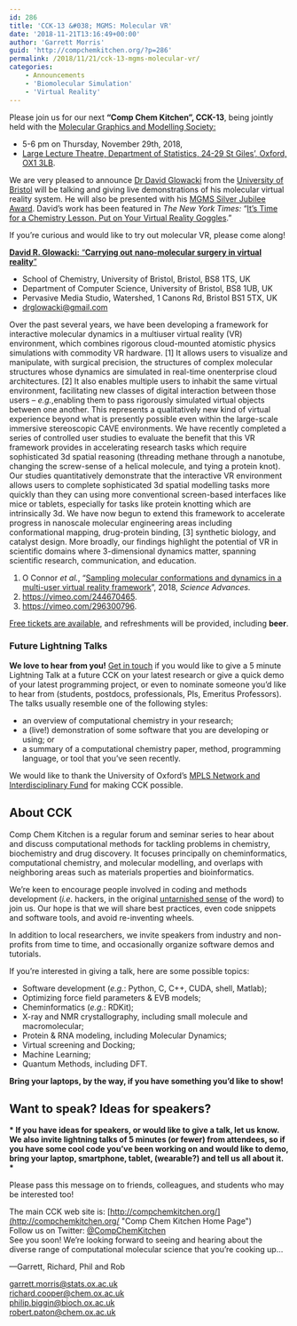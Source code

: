 ```yaml
---
id: 286
title: 'CCK-13 &#038; MGMS: Molecular VR'
date: '2018-11-21T13:16:49+00:00'
author: 'Garrett Morris'
guid: 'http://compchemkitchen.org/?p=286'
permalink: /2018/11/21/cck-13-mgms-molecular-vr/
categories:
    - Announcements
    - 'Biomolecular Simulation'
    - 'Virtual Reality'
---
```


Please join us for our next **“Comp Chem Kitchen”, CCK-13**, being jointly held with the [Molecular Graphics and Modelling Society:](https://www.mgms.org/WordPress/)

- 5-6 pm on Thursday, November 29th, 2018,
- [Large Lecture Theatre, Department of Statistics, 24-29 St Giles’, Oxford, OX1 3LB](https://goo.gl/maps/ML226LAxTYL2).

We are very pleased to announce [Dr David Glowacki](https://glow-wacky.com) from the [University of Bristol](http://www.bris.ac.uk/chemistry/people/david-r-glowacki/) will be talking and giving live demonstrations of his molecular virtual reality system. He will also be presented with his [MGMS Silver Jubilee Award](https://www.mgms.org/WordPress/prizes/). David’s work has been featured in *The New York Times:* “[It’s Time for a Chemistry Lesson. Put on Your Virtual Reality Goggles](https://nyti.ms/2IThn04).”

If you’re curious and would like to try out molecular VR, please come along!

<span style="text-decoration: underline;"><span class="s2"><span class="bumpedFont15"><span class="s5">**David R. Glowacki:** </span>“**Carrying out** </span></span>**<span class="s2"><span class="bumpedFont15">nano</span></span><span class="s2"><span class="bumpedFont15">-molecular surgery in </span></span><span class="s2"><span class="bumpedFont15">virtual reality</span></span>**<span class="s5">”</span></span>

- <span class="s8"><span class="bumpedFont20">School of Chemistry, University of Bristol, Bristol, BS8 1TS, UK</span></span>
- <span class="s8"><span class="bumpedFont20">Department of Computer Science, University of Bristol, BS8 1UB, UK</span></span>
- <span class="s9"><span class="bumpedFont20">Pervasive Media Studio, Watershed, 1 Canons Rd, Bristol BS1 5TX, UK </span></span>
- [<span class="s9"><span class="bumpedFont20">drglowacki@gmail.com</span></span>](mailto:drglowacki@gmail.com)

Over the past several years, we have been developing<span class="s5"> a framew</span><span class="s5">ork for interactive molecular dynamics in a multiuser virtual reality (VR) environment, </span><span class="s5">which combines</span><span class="s5"> rigorous cloud-mounted atomistic physics simulations with commodity VR hardware.</span><span class="s5"> \[1\]</span><span class="s5"> It allows users to visualize and </span><span class="s5">manipulate</span><span class="s5">, with </span><span class="s5">surgical</span><span class="s5"> precision, the structures of complex molecular structures</span><span class="s5"> whose dynamics are simulated </span><span class="s5">in real-time on</span><span class="s5">enterprise cloud architectures.</span><span class="s5"> \[2\]</span> <span class="s5">It</span><span class="s5"> also</span> <span class="s5">enables</span> <span class="s5">multiple </span><span class="s5">users</span> <span class="s5">to</span><span class="s5"> inhabit</span><span class="s5"> the same virtual environment</span><span class="s5">,</span><span class="s5"> facilitating new classes of digital</span><span class="s5"> interaction between those users – *e.g.*,</span><span class="s5">enabling them</span> <span class="s5">to pass rigorously simulated virtual objects between one another. This represents a </span><span class="s5">qualitatively new kind </span><span class="s5">of virtual experience</span><span class="s5"> beyond what is</span><span class="s5"> presently</span><span class="s5"> possible</span><span class="s5"> even </span><span class="s5">within the large-scale immersive stereoscopic CAVE environments. </span><span class="s5">W</span><span class="s5">e have </span><span class="s5">recently completed </span><span class="s5">a</span><span class="s5"> series of controlled </span><span class="s5">user </span><span class="s5">studies</span><span class="s5"> to evaluate the benefit that this </span><span class="s5">VR </span><span class="s5">framework </span><span class="s5">provides in</span><span class="s5"> accelerating research tasks</span><span class="s5"> which require </span><span class="s5">sophisticated</span><span class="s5"> 3d spatial reasoning </span><span class="s5">(threading methane through a nanotube, changing </span><span class="s5">the</span><span class="s5"> screw-sense</span><span class="s5"> of a </span><span class="s5">helical molecule</span><span class="s5">, and tying a protein knot)</span><span class="s5">. Our studies</span><span class="s5"> quantitatively demonstrate that the interactive VR environment </span><span class="s5">allows users to</span><span class="s5"> complete sophisticated </span><span class="s5">3d spatial</span><span class="s5"> modelling tasks more quickly than they can using </span><span class="s5">more </span><span class="s5">conventional</span><span class="s5"> screen-based </span><span class="s5">interfaces</span><span class="s5"> like mice or tablets</span><span class="s5">,</span><span class="s5"> especially </span><span class="s5">for tasks like protein knotting which </span><span class="s5">are intrinsically </span><span class="s5">3d</span><span class="s5">.</span> <span class="s5">We have now begun to extend this framework to </span><span class="s5">accelerate progress in nanoscale molecular engineering areas including conformational mapping, drug</span><span class="s5">-protein binding</span><span class="s5">, </span><span class="s5">\[3\] </span><span class="s5">synthetic biology, and catalyst design. More broadly, our findings highlight the potential of VR in scientific domains where 3-dimensional dynamics matter, spanning </span><span class="s5">scientific </span><span class="s5">research</span><span class="s5">, communication,</span><span class="s5"> and education. </span>

1. <span class="s5">O Connor</span><span class="s5"> *et al.*, </span><span class="s5">“</span>[<span class="s11">Sampling molecular conformations and dynamics in a multi-user virtual reality framework</span>](http://www.advances.sciencemag.org/content/4/6/eaat2731)<span class="s5">”, 2018, </span>*<span class="s12">Science Advances.</span>*
2. [<span class="s11">https://vimeo.com/244670465</span>](https://vimeo.com/244670465)<span class="s11">.</span>
3. [<span class="s11">https://vimeo.com/296300796</span>](https://vimeo.com/296300796)<span class="s11">.</span>

[Free tickets are available](https://www.eventbrite.com/e/joint-comp-chem-kitchen-cck-13-with-the-mgms-vr-tickets-52900968220), and refreshments will be provided, including **beer**.

### Future Lightning Talks

**We love to hear from you!** [Get in touch](mailto:garrett.morris@stats.ox.ac.uk) if you would like to give a 5 minute Lightning Talk at a future CCK on your latest research or give a quick demo of your latest programming project, or even to nominate someone you’d like to hear from (students, postdocs, professionals, PIs, Emeritus Professors). The talks usually resemble one of the following styles:

- an overview of computational chemistry in your research;
- a (live!) demonstration of some software that you are developing or using; or
- a summary of a computational chemistry paper, method, programming language, or tool that you’ve seen recently.

We would like to thank the University of Oxford’s [MPLS Network and Interdisciplinary Fund](https://www.mpls.ox.ac.uk/news/nif) for making CCK possible.

## About CCK

Comp Chem Kitchen is a regular forum and seminar series to hear about and discuss computational methods for tackling problems in chemistry, biochemistry and drug discovery. It focuses principally on cheminformatics, computational chemistry, and molecular modelling, and overlaps with neighboring areas such as materials properties and bioinformatics.

We’re keen to encourage people involved in coding and methods development (*i.e.* hackers, in the original [untarnished sense](http://radar.oreilly.com/2010/06/hackers-at-25.html) of the word) to join us. Our hope is that we will share best practices, even code snippets and software tools, and avoid re-inventing wheels.

In addition to local researchers, we invite speakers from industry and non-profits from time to time, and occasionally organize software demos and tutorials.

If you’re interested in giving a talk, here are some possible topics:

- Software development (*e.g.*: Python, C, C++, CUDA, shell, Matlab);
- Optimizing force field parameters &amp; EVB models;
- Cheminformatics (*e.g.*: RDKit);
- X-ray and NMR crystallography, including small molecule and macromolecular;
- Protein &amp; RNA modeling, including Molecular Dynamics;
- Virtual screening and Docking;
- Machine Learning;
- Quantum Methods, including DFT.

**Bring your laptops, by the way, if you have something you’d like to show!**

##  

## **Want to speak? Ideas for speakers?**

**\* If you have ideas for speakers, or would like to give a talk, let us know. We also invite lightning talks of 5 minutes (or fewer) from attendees, so if you have some cool code you’ve been working on and would like to demo, bring your laptop, smartphone, tablet, (wearable?) and tell us all about it. \***

Please pass this message on to friends, colleagues, and students who may be interested too!

The main CCK web site is: [http://compchemkitchen.org/](http://compchemkitchen.org/ "Comp Chem Kitchen Home Page")  
Follow us on Twitter: [@CompChemKitchen](https://mobile.twitter.com/CompChemKitchen "@CompChemKitchen")  
See you soon! We’re looking forward to seeing and hearing about the diverse range of computational molecular science that you’re cooking up…

—Garrett, Richard, Phil and Rob

<garrett.morris@stats.ox.ac.uk>  
<richard.cooper@chem.ox.ac.uk>  
[<span class="lG">philip</span>.<span class="lG">biggin</span>@bioch.ox.ac.uk](mailto:philip.biggin@bioch.ox.ac.uk)  
<robert.paton@chem.ox.ac.uk>
